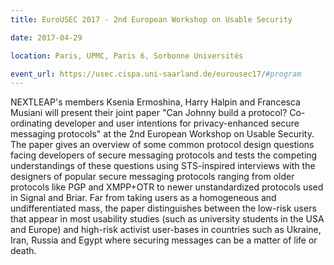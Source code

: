 ```yaml
---
title: EuroUSEC 2017 - 2nd European Workshop on Usable Security

date: 2017-04-29

location: Paris, UPMC, Paris 6, Sorbonne Universités

event_url: https://usec.cispa.uni-saarland.de/eurousec17/#program
---
```

NEXTLEAP's members Ksenia Ermoshina, Harry Halpin and Francesca Musiani will present their joint paper "Can Johnny build a protocol? Co-ordinating developer and user intentions for privacy-enhanced secure messaging protocols" at the 2nd European Workshop on Usable Security. The paper gives an overview of some common protocol design questions facing developers of secure messaging protocols and tests the competing understandings of these questions using STS-inspired interviews with the designers of popular secure messaging protocols ranging from older protocols like PGP and XMPP+OTR to newer unstandardized protocols used in Signal and Briar. Far from taking users as a homogeneous and undifferentiated mass, the paper distinguishes between the low-risk users that appear in most usability studies (such as university students in the USA and Europe) and high-risk activist user-bases in countries such as Ukraine, Iran, Russia and Egypt where securing messages can be a matter of life or death.
